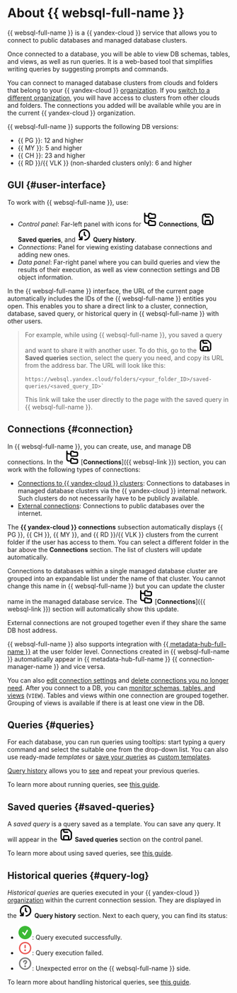 # About {{ websql-full-name }}

{{ websql-full-name }} is a {{ yandex-cloud }} service that allows you to connect to public databases and managed database clusters. 

Once connected to a database, you will be able to view DB schemas, tables, and views, as well as run queries. It is a web-based tool that simplifies writing queries by suggesting prompts and commands.

You can connect to managed database clusters from clouds and folders that belong to your {{ yandex-cloud }} [organization](../../organization/concepts/manage-services.md). If you [switch to a different organization](../../organization/operations/manage-organizations.md#switch-to-another-org), you will have access to clusters from other clouds and folders. The connections you added will be available while you are in the current {{ yandex-cloud }} organization.

{{ websql-full-name }} supports the following DB versions:

* {{ PG }}: 12 and higher
* {{ MY }}: 5 and higher
* {{ CH }}: 23 and higher
* {{ RD }}/{{ VLK }} (non-sharded clusters only): 6 and higher

## GUI {#user-interface}

To work with {{ websql-full-name }}, use:

* _Control panel_: Far-left panel with icons for ![image](../../_assets/console-icons/folder-tree.svg) **Connections**, ![image](../../_assets/console-icons/floppy-disk.svg) **Saved queries**, and ![image](../../_assets/console-icons/clock-arrow-rotate-left.svg) **Query history**.
* _Connections_: Panel for viewing existing database connections and adding new ones.
* _Data panel_: Far-right panel where you can build queries and view the results of their execution, as well as view connection settings and DB object information.

In the {{ websql-full-name }} interface, the URL of the current page automatically includes the IDs of the {{ websql-full-name }} entities you open. This enables you to share a direct link to a cluster, connection, database, saved query, or historical query in {{ websql-full-name }} with other users.

> For example, while using {{ websql-full-name }}, you saved a query and want to share it with another user. To do this, go to the ![image](../../_assets/console-icons/floppy-disk.svg) **Saved queries** section, select the query you need, and copy its URL from the address bar. 
> The URL will look like this:
> ```
> https://websql.yandex.cloud/folders/<your_folder_ID>/saved-queries/<saved_query_ID>`
> ```
> This link will take the user directly to the page with the saved query in {{ websql-full-name }}.

## Connections {#connection}

In {{ websql-full-name }}, you can create, use, and manage DB connections. In the ![image](../../_assets/console-icons/folder-tree.svg) [**Connections**]({{ websql-link }}) section, you can work with the following types of connections:
* [Connections to {{ yandex-cloud }} clusters](../operations/create-connection.md#connect-cluster): Connections to databases in managed database clusters via the {{ yandex-cloud }} internal network. Such clusters do not necessarily have to be publicly available.
* [External connections](../operations/create-connection.md#connect-db): Connections to public databases over the internet.

The **{{ yandex-cloud }} connections** subsection automatically displays {{ PG }}, {{ CH }}, {{ MY }}, and {{ RD }}/{{ VLK }} clusters from the current folder if the user has access to them. You can select a different folder in the bar above the **Connections** section. The list of clusters will update automatically.

Connections to databases within a single managed database cluster are grouped into an expandable list under the name of that cluster. You cannot change this name in {{ websql-full-name }} but you can update the cluster name in the managed database service. The ![image](../../_assets/console-icons/folder-tree.svg) [**Connections**]({{ websql-link }}) section will automatically show this update. 

External connections are not grouped together even if they share the same DB host address.

{{ websql-full-name }} also supports integration with [{{ metadata-hub-full-name }}](../../metadata-hub/index.yaml) at the user folder level. Connections created in {{ websql-full-name }} automatically appear in {{ metadata-hub-full-name }} {{ connection-manager-name }} and vice versa.

You can also [edit connection settings](../operations/connect.md#change-connection-settings) and [delete connections you no longer need](../operations/connect.md#delete-connection). After you connect to a DB, you can [monitor schemas, tables, and views](../operations/view-db-objects-info.md) (`VIEW`). Tables and views within one connection are grouped together. Grouping of views is available if there is at least one view in the DB.

## Queries {#queries}

For each database, you can run queries using tooltips: start typing a query command and select the suitable one from the drop-down list. You can also use ready-made _templates_ or [save your queries](../operations/templates.md#save-query) as [custom templates](#saved-queries). 

[Query history](#query-log) allows you to [see](../operations/history.md) and repeat your previous queries.

To learn more about running queries, see [this guide](../operations/query-executor.md).

## Saved queries {#saved-queries}

A _saved query_ is a query saved as a template. You can save any query. It will appear in the ![image](../../_assets/console-icons/floppy-disk.svg) **Saved queries** section on the control panel.

To learn more about using saved queries, see [this guide](../operations/templates.md).

## Historical queries {#query-log}

_Historical queries_ are queries executed in your {{ yandex-cloud }} [organization](../../organization/concepts/manage-services.md) within the current connection session. They are displayed in the ![image](../../_assets/console-icons/clock-arrow-rotate-left.svg) **Query history** section. Next to each query, you can find its status:

* ![image](../../_assets/websql/success.svg): Query executed successfully.
* ![image](../../_assets/websql/error.svg): Query execution failed.
* ![image](../../_assets/websql/unknown.svg): Unexpected error on the {{ websql-full-name }} side.

To learn more about handling historical queries, see [this guide](../operations/history.md).

